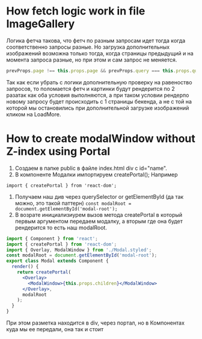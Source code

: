 # How fetch logic work in file ImageGallery

Логика фетча такова, что фетч по разным запросам идет тогда когда соответственно
запросы разные. Но загрузка дополнительных изображений возможна только тогда,
когда страницы предыдущий и на момента запроса разные, но при этом и сам запрос
не меняется.

```jsx
prevProps.page !== this.props.page && prevProps.query === this.props.query;
```

Так как если убрать с логики дополнительную проверку на равеноство запросов, то
поломается фетч и картинки будут рендерится по 2 разатак как оба условия
выполняются, а при таком условии рендерпо новому запросу будет происходить с 1
страницы бекенда, а не с той на которой мы остановились при дополнительной
загрузке изображений кликом на LoadMore.

# How to create modalWindow without Z-index using Portal

1. Создаем в папке public в файле index.html div с id="name".
2. В компоненте Модалки импортируем createPortal(); Например

`import { createPortal } from 'react-dom';`

1. Получаем наш див через querySelector or getElementById (да так можно, это
   такой паттерн) `const modalRoot = document.getElementById('modal-root');`
2. В возрате инициализиурем вызов метода createPortal в который первым
   аргументом передаем модалку, а вторым где она будет рендерится то есть наш
   modalRoot.

```jsx
import { Component } from 'react';
import { createPortal } from 'react-dom';
import { Overlay, ModalWindow } from './Modal.styled';
const modalRoot = document.getElementById('modal-root');
export class Modal extends Component {
  render() {
    return createPortal(
      <Overlay>
        <ModalWindow>{this.props.children}</ModalWindow>
      </Overlay>,
      modalRoot
    );
  }
}
```

При этом разметка находится в div, через портал, но в Компонентах куда мы ее
передали, она так и стоит
